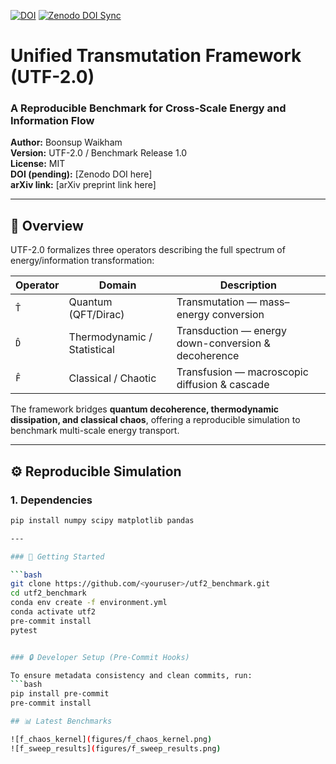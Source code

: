 [![DOI](https://sandbox.zenodo.org/badge/DOI/10.5072/zenodo.344960.svg)](https://doi.org/10.5072/zenodo.344960)
[![Zenodo DOI Sync](https://github.com/YOURUSER/utfv2/actions/workflows/zenodo_sync.yaml/badge.svg)](https://github.com/YOURUSER/utfv2/actions/workflows/zenodo_sync.yaml)



# Unified Transmutation Framework (UTF-2.0)
### A Reproducible Benchmark for Cross-Scale Energy and Information Flow

**Author:** Boonsup Waikham  
**Version:** UTF-2.0 / Benchmark Release 1.0  
**License:** MIT  
**DOI (pending):** [Zenodo DOI here]  
**arXiv link:** [arXiv preprint link here]

---

## 🧩 Overview

UTF-2.0 formalizes three operators describing the full spectrum of energy/information transformation:

| Operator | Domain | Description |
|-----------|---------|-------------|
| `T̂` | Quantum (QFT/Dirac) | Transmutation — mass–energy conversion |
| `D̂` | Thermodynamic / Statistical | Transduction — energy down-conversion & decoherence |
| `F̂` | Classical / Chaotic | Transfusion — macroscopic diffusion & cascade |

The framework bridges **quantum decoherence, thermodynamic dissipation, and classical chaos**, offering a reproducible simulation to benchmark multi-scale energy transport.

---

## ⚙️ Reproducible Simulation

### 1. Dependencies
```bash
pip install numpy scipy matplotlib pandas

---

### 🚀 Getting Started

```bash
git clone https://github.com/<youruser>/utf2_benchmark.git
cd utf2_benchmark
conda env create -f environment.yml
conda activate utf2
pre-commit install
pytest


### 🔒 Developer Setup (Pre-Commit Hooks)

To ensure metadata consistency and clean commits, run:
```bash
pip install pre-commit
pre-commit install

## 📊 Latest Benchmarks

![f_chaos_kernel](figures/f_chaos_kernel.png)
![f_sweep_results](figures/f_sweep_results.png)
